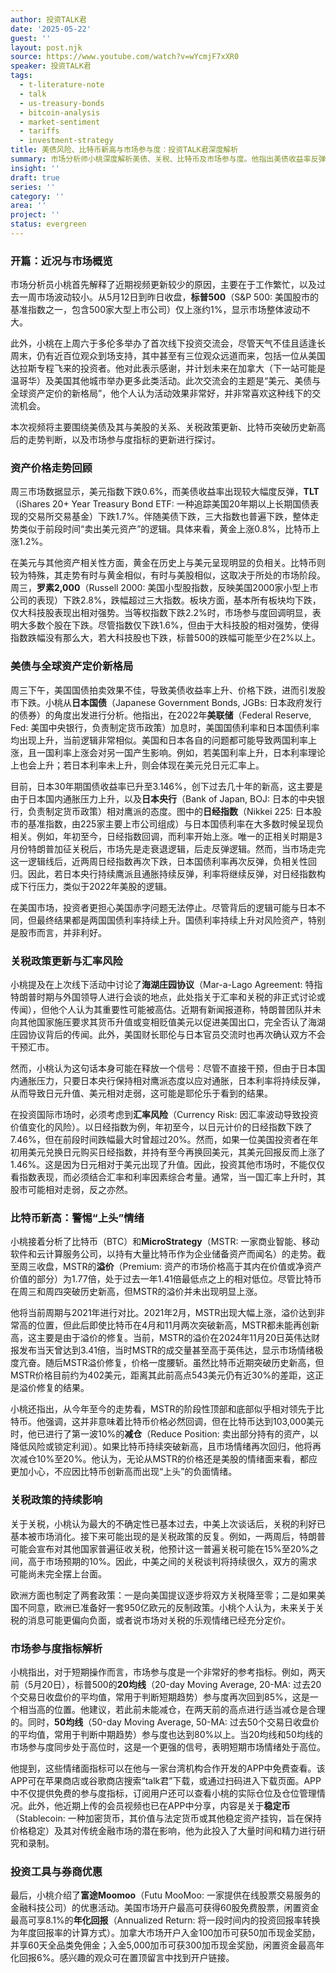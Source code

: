```yaml
---
author: 投资TALK君
date: '2025-05-22'
guest: ''
layout: post.njk
source: https://www.youtube.com/watch?v=wYcmjF7xXR0
speaker: 投资TALK君
tags:
  - t-literature-note
  - talk
  - us-treasury-bonds
  - bitcoin-analysis
  - market-sentiment
  - tariffs
  - investment-strategy
title: 美债风险、比特币新高与市场参与度：投资TALK君深度解析
summary: 市场分析师小桃深度解析美债、关税、比特币及市场参与度。他指出美债收益率反弹与日本国债走势相似，关税不确定性犹存，并提醒投资者警惕比特币新高后的风险。
insight: ''
draft: true
series: ''
category: ''
area: ''
project: ''
status: evergreen
---
```

### 开篇：近况与市场概览

市场分析员小桃首先解释了近期视频更新较少的原因，主要在于工作繁忙，以及过去一周市场波动较小。从5月12日到昨日收盘，**标普500**（S&P 500: 美国股市的基准指数之一，包含500家大型上市公司）仅上涨约1%，显示市场整体波动不大。

此外，小桃在上周六于多伦多举办了首次线下投资交流会，尽管天气不佳且适逢长周末，仍有近百位观众到场支持，其中甚至有三位观众远道而来，包括一位从美国达拉斯专程飞来的投资者。他对此表示感谢，并计划未来在加拿大（下一站可能是温哥华）及美国其他城市举办更多此类活动。此次交流会的主题是“美元、美债与全球资产定价的新格局”，他个人认为活动效果非常好，并非常喜欢这种线下的交流机会。

本次视频将主要围绕美债及其与美股的关系、关税政策更新、比特币突破历史新高后的走势判断，以及市场参与度指标的更新进行探讨。

### 资产价格走势回顾

周三市场数据显示，美元指数下跌0.6%，而美债收益率出现较大幅度反弹，**TLT**（iShares 20+ Year Treasury Bond ETF: 一种追踪美国20年期以上长期国债表现的交易所交易基金）下跌1.7%。伴随美债下跌，三大指数也普遍下跌，整体走势类似于前段时间“卖出美元资产”的逻辑。具体来看，黄金上涨0.8%，比特币上涨1.2%。

在美元与其他资产相关性方面，黄金在历史上与美元呈现明显的负相关。比特币则较为特殊，其走势有时与黄金相似，有时与美股相似，这取决于所处的市场阶段。周三，**罗素2,000**（Russell 2000: 美国小型股指数，反映美国2000家小型上市公司的表现）下跌2.8%，跌幅超过三大指数。板块方面，基本所有板块均下跌，仅大科技股表现出相对强势。当等权指数下跌2.2%时，市场参与度回调明显，表明大多数个股在下跌。尽管指数仅下跌1.6%，但由于大科技股的相对强势，使得指数跌幅没有那么大，若大科技股也下跌，标普500的跌幅可能至少在2%以上。

### 美债与全球资产定价新格局

周三下午，美国国债拍卖效果不佳，导致美债收益率上升、价格下跌，进而引发股市下跌。小桃从**日本国债**（Japanese Government Bonds, JGBs: 日本政府发行的债券）的角度出发进行分析。他指出，在2022年**美联储**（Federal Reserve, Fed: 美国中央银行，负责制定货币政策）加息时，美国国债利率和日本国债利率均出现上升，当前逻辑非常相似。美国和日本各自的问题都可能导致两国利率上涨，且一国利率上涨会对另一国产生影响。例如，若美国利率上升，日本利率理论上也会上升；若日本利率未上升，则会体现在美元兑日元汇率上。

目前，日本30年期国债收益率已升至3.146%，创下过去几十年的新高，这主要是由于日本国内通胀压力上升，以及**日本央行**（Bank of Japan, BOJ: 日本的中央银行，负责制定货币政策）相对鹰派的态度。图中的**日经指数**（Nikkei 225: 日本股市的基准指数，由225家主要上市公司组成）与日本国债利率在大多数时候呈现负相关。例如，年初至今，日经指数回调，而利率开始上涨。唯一的正相关时期是3月份特朗普加征关税后，市场先是走衰退逻辑，后走反弹逻辑。然而，当市场走完这一逻辑线后，近两周日经指数再次下跌，日本国债利率再次反弹，负相关性回归。因此，若日本央行持续鹰派且通胀持续反弹，利率将继续反弹，对日经指数构成下行压力，类似于2022年美股的逻辑。

在美国市场，投资者更担心美国赤字问题无法停止。尽管背后的逻辑可能与日本不同，但最终结果都是两国国债利率持续上升。国债利率持续上升对风险资产，特别是股市而言，并非利好。

### 关税政策更新与汇率风险

小桃提及在上次线下活动中讨论了**海湖庄园协议**（Mar-a-Lago Agreement: 特指特朗普时期与外国领导人进行会谈的地点，此处指关于汇率和关税的非正式讨论或传闻），但他个人认为其重要性可能被高估。近期有新闻报道称，特朗普团队并未向其他国家施压要求其货币升值或变相贬值美元以促进美国出口，完全否认了海湖庄园协议背后的传闻。此外，美国财长耶伦与日本官员交流时也再次确认双方不会干预汇市。

然而，小桃认为这句话本身可能在释放一个信号：尽管不直接干预，但由于日本国内通胀压力，只要日本央行保持相对鹰派态度以应对通胀，日本利率将持续反弹，从而导致日元升值、美元相对走弱，这可能是耶伦乐于看到的结果。

在投资国际市场时，必须考虑到**汇率风险**（Currency Risk: 因汇率波动导致投资价值变化的风险）。以日经指数为例，年初至今，以日元计价的日经指数下跌了7.46%，但在前段时间跌幅最大时曾超过20%。然而，如果一位美国投资者在年初用美元兑换日元购买日经指数，并持有至今再换回美元，其美元回报反而上涨了1.46%。这是因为日元相对于美元出现了升值。因此，投资其他市场时，不能仅仅看指数表现，而必须结合汇率和利率因素综合考量。通常，当一国汇率上升时，其股市可能相对走弱，反之亦然。

### 比特币新高：警惕“上头”情绪

小桃接着分析了比特币（BTC）和**MicroStrategy**（MSTR: 一家商业智能、移动软件和云计算服务公司，以持有大量比特币作为企业储备资产而闻名）的走势。截至周三收盘，MSTR的**溢价**（Premium: 资产的市场价格高于其内在价值或净资产价值的部分）为1.77倍，处于过去一年1.41倍最低点之上的相对低位。尽管比特币在周三和周四突破历史新高，但MSTR的溢价并未出现明显上涨。

他将当前周期与2021年进行对比。2021年2月，MSTR出现大幅上涨，溢价达到非常高的位置，但此后即使比特币在4月和11月两次突破新高，MSTR都未能再创新高，这主要是由于溢价的修复。当前，MSTR的溢价在2024年11月20日英伟达财报发布当天曾达到3.41倍，当时MSTR的成交量甚至高于英伟达，显示市场情绪极度亢奋。随后MSTR溢价修复，价格一度腰斩。虽然比特币近期突破历史新高，但MSTR价格目前约为402美元，距离其此前高点543美元仍有近30%的差距，这正是溢价修复的结果。

小桃还指出，从今年至今的走势看，MSTR的阶段性顶部和底部似乎相对领先于比特币。他强调，这并非意味着比特币价格必然回调，但在比特币达到103,000美元时，他已进行了第一波10%的**减仓**（Reduce Position: 卖出部分持有的资产，以降低风险或锁定利润）。如果比特币持续突破新高，且市场情绪再次回归，他将再次减仓10%至20%。他认为，无论从MSTR的价格还是美股的情绪面来看，都应更加小心，不应因比特币创新高而出现“上头”的负面情绪。

### 关税政策的持续影响

关于关税，小桃认为最大的不确定性已基本过去，中美上次谈话后，关税的利好已基本被市场消化。接下来可能出现的是关税政策的反复。例如，一两周后，特朗普可能会宣布对其他国家普遍征收关税，他预计这一普遍关税可能在15%至20%之间，高于市场预期的10%。因此，中美之间的关税谈判将持续很久，双方的需求可能尚未完全摆上台面。

欧洲方面也制定了两套政策：一是向美国提议逐步将双方关税降至零；二是如果美国不同意，欧洲已准备好一套950亿欧元的反制政策。小桃个人认为，未来关于关税的消息可能更偏向负面，或者说市场对关税的乐观情绪已经充分定价。

### 市场参与度指标解析

小桃指出，对于短期操作而言，市场参与度是一个非常好的参考指标。例如，两天前（5月20日），标普500的**20均线**（20-day Moving Average, 20-MA: 过去20个交易日收盘价的平均值，常用于判断短期趋势）参与度再次回到85%，这是一个相当高的位置。他建议，若此前未能减仓，在两天前的高点进行适当减仓是合理的。同时，**50均线**（50-day Moving Average, 50-MA: 过去50个交易日收盘价的平均值，常用于判断中期趋势）参与度也达到80%以上。当20均线和50均线的市场参与度同步处于高位时，这是一个更强的信号，表明短期市场情绪处于高位。

他提到，这些情绪面指标可以在他与一家台湾机构合作开发的APP中免费查看。该APP可在苹果商店或谷歌商店搜索“talk君”下载，或通过扫码进入下载页面。APP中不仅提供免费的参与度指标，订阅用户还可以查看小桃的实际仓位及仓位管理情况。此外，他近期上传的会员视频也已在APP中分享，内容是关于**稳定币**（Stablecoin: 一种加密货币，其价值与法定货币或其他稳定资产挂钩，旨在保持价格稳定）及其对传统金融市场的潜在影响，他为此投入了大量时间和精力进行研究和录制。

### 投资工具与券商优惠

最后，小桃介绍了**富途Moomoo**（Futu MooMoo: 一家提供在线股票交易服务的金融科技公司）的优惠活动。美国市场开户最高可获得60股免费股票，闲置资金最高可享8.1%的**年化回报**（Annualized Return: 将一段时间内的投资回报率转换为年度回报率的计算方式）。加拿大市场开户入金100加币可获50加币现金奖励，并享60天全品类免佣金；入金5,000加币可获300加币现金奖励，闲置资金最高年化回报6%。感兴趣的观众可在置顶留言中找到开户链接。